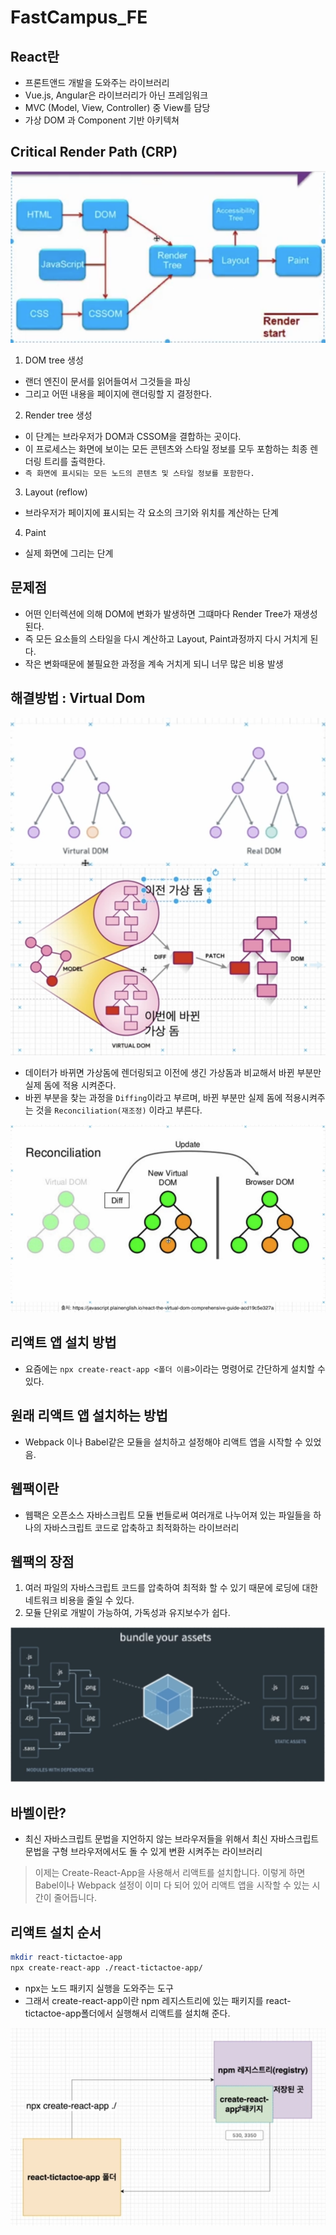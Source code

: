 # FastCampus_FE

## React란 
- 프론트앤드 개발을 도와주는 라이브러리
- Vue.js, Angular은 라이브러리가 아닌 프레임워크
- MVC (Model, View, Controller) 중 View를 담당
- 가상 DOM 과 Component 기반 아키텍쳐

## Critical Render Path (CRP)
<img src="./dom.png"/>

1. DOM tree 생성
  - 랜더 엔진이 문서를 읽어들여서 그것들을 파싱
  - 그리고 어떤 내용을 페이지에 랜더링할 지 결정한다.
2. Render tree 생성
  - 이 단계는 브라우저가 DOM과 CSSOM을 결합하는 곳이다.
  - 이 프로세스는 화면에 보이는 모든 콘텐츠와 스타일 정보를 모두 포함하는 최종 렌더링 트리를 출력한다.
  - `즉 화면에 표시되는 모든 노드의 콘텐츠 및 스타일 정보를 포함한다.`
3. Layout (reflow)
  - 브라우저가 페이지에 표시되는 각 요소의 크기와 위치를 계산하는 단계
4. Paint
  - 실제 화면에 그리는 단계

## 문제점
- 어떤 인터렉션에 의해 DOM에 변화가 발생하면 그떄마다 Render Tree가 재생성된다.
- 즉 모든 요소들의 스타일을 다시 계산하고 Layout, Paint과정까지 다시 거치게 된다.
- 작은 변화때문에 불필요한 과정을 계속 거치게 되니 너무 많은 비용 발생

## 해결방법 : Virtual Dom
<img src="./VirtualDom.png"/>
<img src="./VirtualDom2.png"/>

- 데이터가 바뀌면 가상돔에 렌더링되고 이전에 생긴 가상돔과 비교해서 바뀐 부분만 실제 돔에 적용 시켜준다.
- 바뀐 부분을 찾는 과정을 `Diffing`이라고 부르며, 바뀐 부분만 실제 돔에 적용시켜주는 것을 `Reconciliation(재조정)` 이라고 부른다.

<img src="./Reconciliation.png" />

## 리액트 앱 설치 방법
- 요즘에는 `npx create-react-app <폴더 이름>`이라는 명령어로 간단하게 설치할 수 있다.

## 원래 리액트 앱 설치하는 방법
- Webpack 이나 Babel같은 모듈을 설치하고 설정해야 리액트 앱을 시작할 수 있었음.

## 웹팩이란
- 웹팩은 오픈소스 자바스크립트 모듈 번들로써 여러개로 나누어져 있는 파일들을 하나의 자바스크립트 코드로 압축하고 최적화하는 라이브러리

## 웹팩의 장점
1. 여러 파일의 자바스크립트 코드를 압축하여 최적화 할 수 있기 때문에 로딩에 대한 네트워크 비용을 줄일 수 있다.
2. 모듈 단위로 개발이 가능하여, 가독성과 유지보수가 쉽다.
<img src="./webpack.png"/> 

## 바벨이란?
- 최신 자바스크립트 문법을 지언하지 않는 브라우저들을 위해서 최신 자바스크립트 문법을 구형 브라우저에서도 돌 수 있게 변환 시켜주는 라이브러리

> 이제는 Create-React-App을 사용해서 리액트를 설치합니다. 이렇게 하면 Babel이나 Webpack 설정이 이미 다 되어 있어 리액트 앱을 시작할 수 있는 시간이 줄어듭니다.

## 리액트 설치 순서
```zsh
mkdir react-tictactoe-app
npx create-react-app ./react-tictactoe-app/
```
- npx는 노드 패키지 실행을 도와주는 도구
- 그래서 create-react-app이란 npm 레지스트리에 있는 패키지를 react-tictactoe-app폴더에서 실행해서 리액트를 설치해 준다.
<img src="./create.png" />